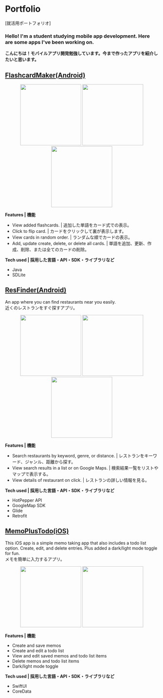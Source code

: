 # Portfolio
[就活用ポートフォリオ]

### Hello! I'm a student studying mobile app development. Here are some apps I've been working on.
**こんにちは！モバイルアプリ開発勉強しています。今まで作ったアプリを紹介したいと思います。**

## [FlashcardMaker(Android)](https://github.com/lumnaw11/Flashcard-Maker-Android-App-SQLite)

<p align="center">
 <img src="https://user-images.githubusercontent.com/122884728/216902836-6b3f11aa-3d8a-495f-a729-3550de844cb7.png", width="200"/>
<img src="https://user-images.githubusercontent.com/122884728/216902863-ad0acd96-7712-41b9-bda5-d46dad68a4b3.png", width="200"/>
<img src="https://user-images.githubusercontent.com/122884728/216902570-9e880a29-eaf3-4f2d-bb22-bb348ec76b30.png", width="200"/>
</p>

**Features | 機能**
- View added flashcards. | 追加した単語をカード式での表示。
- Click to flip card. | カードをクリックして裏が表示します。
- View cards in random order. | ランダムな順でカードの表示。
- Add, update create, delete, or delete all cards. | 単語を追加、更新、作成、削除、または全てのカードの削除。

**Tech used | 採用した言語・API・SDK・ライブラリなど**
- Java
- SDLite


## [ResFinder(Android)](https://github.com/lumnaw11/Restaurant-Finder-Android)
An app where you can find restaurants near you easily.</br>
近くのレストランをすぐ探すアプリ。

<p align="center">
<img src="https://github.com/lumnaw11/Restaurant-Finder-Android/assets/122884728/ae81b246-1c2c-42ef-b4d1-fd6a967c31cb" width="200"/>
<img src="https://github.com/lumnaw11/Restaurant-Finder-Android/assets/122884728/902e2b45-cd26-4b59-97ae-b839bea58ff1" width="200"/>
<img src="https://github.com/lumnaw11/Restaurant-Finder-Android/assets/122884728/c0deb787-5e68-4db2-acbf-b9a918cd3410" width="200"/>
</p>

**Features | 機能**
- Search restaurants by keyword, genre, or distance. | レストランをキーワード、ジャンル、距離から探す。
- View search results in a list or on Google Maps. | 検索結果一覧をリストやマップで表示する。
- View details of restaurant on click. | レストランの詳しい情報を見る。

**Tech used | 採用した言語・API・SDK・ライブラリなど**
- HotPepper API
- GoogleMap SDK
- Glide
- Retrofit

## [MemoPlusTodo(iOS)](https://github.com/lumnaw11/MEMO-TODO-APP)
This iOS app is a simple memo taking app that also includes a todo list option. Create, edit, and delete entries. Plus added a dark/light mode toggle for fun.</br>
メモを簡単に入力するアプリ。
<p align="center">

<img src="https://github.com/lumnaw11/Portfolio/assets/122884728/382f850d-573c-4fca-8133-7dfe1ea20562" width="200">
<img src="https://github.com/lumnaw11/Portfolio/assets/122884728/af1d588a-457a-4131-a343-e158cf114f81" width="200">
 </p>

**Features | 機能**
- Create and save memos
- Create and edit a todo list
- View and edit saved memos and todo list items
- Delete memos and todo list items
- Dark/light mode toggle

**Tech used | 採用した言語・API・SDK・ライブラリなど**
- SwiftUI
- CoreData
